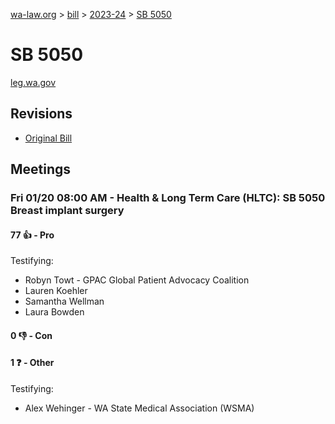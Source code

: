 [wa-law.org](/) > [bill](/bill/) > [2023-24](/bill/2023-24/) > [SB 5050](/bill/2023-24/sb/5050/)

# SB 5050
[leg.wa.gov](https://app.leg.wa.gov/billsummary?BillNumber=5050&Year=2023&Initiative=false)

## Revisions
* [Original Bill](1/)

## Meetings
### Fri 01/20 08:00 AM - Health & Long Term Care (HLTC): SB 5050 Breast implant surgery
#### 77 👍 - Pro
Testifying:
* Robyn Towt - GPAC Global Patient Advocacy Coalition
* Lauren Koehler
* Samantha Wellman
* Laura Bowden

#### 0 👎 - Con

#### 1 ❓ - Other
Testifying:
* Alex Wehinger - WA State Medical Association (WSMA)
